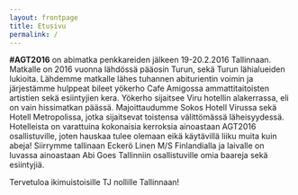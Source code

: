 ```yaml
---
layout: frontpage
title: Etusivu
permalink: /
---
```


**#AGT2016** on abimatka penkkareiden jälkeen 19-20.2.2016 Tallinnaan. Matkalle on 2016 vuonna lähdössä pääosin Turun, sekä Turun lähialueiden lukioita. Lähdemme matkalle lähes tuhannen abiturientin voimin ja järjestämme hulppeat bileet yökerho Cafe Amigossa ammattitaitoisten artistien sekä esiintyjien kera. Yökerho sijaitsee Viru hotellin alakerrassa, eli on vain hissimatkan päässä. Majoittaudumme Sokos Hotell Virussa sekä Hotell Metropolissa, jotka sijaitsevat toistensa välittömässä läheisyydessä. Hotelleista on varattuina kokonaisia kerroksia ainoastaan AGT2016 osallistuville, joten hauskaa tulee olemaan eikä käytävillä liiku muita kuin abeja! Siirrymme tallinaan Eckerö Linen M/S Finlandialla ja laivalle on luvassa ainoastaan Abi Goes Tallinniin osallistuville omia baareja sekä esiintyjiä.

Tervetuloa ikimuistoisille TJ nollille Tallinnaan!
